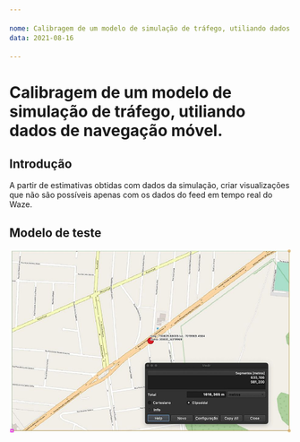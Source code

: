 ```yaml
---

nome: Calibragem de um modelo de simulação de tráfego, utiliando dados de navegação móvel.
data: 2021-08-16

---
```


# Calibragem de um modelo de simulação de tráfego, utiliando dados de navegação móvel.

## Introdução

A partir de estimativas obtidas com dados da simulação, criar visualizações que não são possíveis apenas com os dados do feed em tempo real do Waze.

## Modelo de teste

![fundo_qgis_osm](imgs/testeQGIS_base.jpg)

